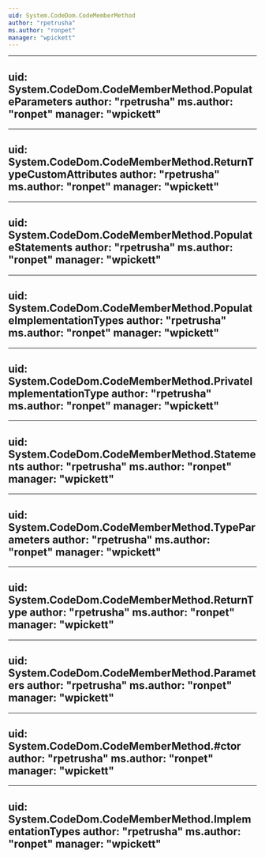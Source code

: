 ```yaml
---
uid: System.CodeDom.CodeMemberMethod
author: "rpetrusha"
ms.author: "ronpet"
manager: "wpickett"
---
```


---
uid: System.CodeDom.CodeMemberMethod.PopulateParameters
author: "rpetrusha"
ms.author: "ronpet"
manager: "wpickett"
---

---
uid: System.CodeDom.CodeMemberMethod.ReturnTypeCustomAttributes
author: "rpetrusha"
ms.author: "ronpet"
manager: "wpickett"
---

---
uid: System.CodeDom.CodeMemberMethod.PopulateStatements
author: "rpetrusha"
ms.author: "ronpet"
manager: "wpickett"
---

---
uid: System.CodeDom.CodeMemberMethod.PopulateImplementationTypes
author: "rpetrusha"
ms.author: "ronpet"
manager: "wpickett"
---

---
uid: System.CodeDom.CodeMemberMethod.PrivateImplementationType
author: "rpetrusha"
ms.author: "ronpet"
manager: "wpickett"
---

---
uid: System.CodeDom.CodeMemberMethod.Statements
author: "rpetrusha"
ms.author: "ronpet"
manager: "wpickett"
---

---
uid: System.CodeDom.CodeMemberMethod.TypeParameters
author: "rpetrusha"
ms.author: "ronpet"
manager: "wpickett"
---

---
uid: System.CodeDom.CodeMemberMethod.ReturnType
author: "rpetrusha"
ms.author: "ronpet"
manager: "wpickett"
---

---
uid: System.CodeDom.CodeMemberMethod.Parameters
author: "rpetrusha"
ms.author: "ronpet"
manager: "wpickett"
---

---
uid: System.CodeDom.CodeMemberMethod.#ctor
author: "rpetrusha"
ms.author: "ronpet"
manager: "wpickett"
---

---
uid: System.CodeDom.CodeMemberMethod.ImplementationTypes
author: "rpetrusha"
ms.author: "ronpet"
manager: "wpickett"
---
